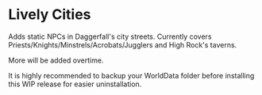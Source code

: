 # Lively Cities
 Adds static NPCs in Daggerfall's city streets.
 Currently covers Priests/Knights/Minstrels/Acrobats/Jugglers and High Rock's taverns. 
 
 More will be added overtime.

It is highly recommended to backup your WorldData folder before installing this WIP release for easier uninstallation.

